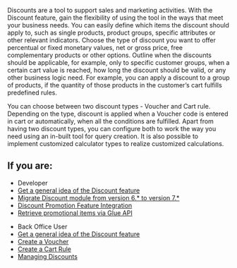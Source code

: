 Discounts are a tool to support sales and marketing activities. With the Discount feature, gain the flexibility of using the tool in the ways that meet your business needs. You can easily define which items the discount should apply to, such as single products, product groups, specific attributes or other relevant indicators. Choose the type of discount you want to offer percentual or fixed monetary values, net or gross price, free
complementary products or other options. Outline when the discounts should be applicable, for example, only to specific customer groups, when a certain cart value is reached, how long the discount should be valid, or any other business logic need. For example, you can apply a discount to a group of products, if the quantity of those products in the customer’s cart fulfills predefined rules.

You can choose between two discount types - Voucher and Cart rule. Depending on the type, discount is applied when a Voucher code is entered in cart or automatically, when all the conditions are fulfilled. Apart from having two discount types, you can configure both to work the way you need using an in-built tool for query creation. It is also possible to implement customized calculator types to realize customized calculations.

## If you are:

<div class="mr-container">
    <div class="mr-list-container">
        <!-- col1 -->
        <div class="mr-col">
            <ul class="mr-list mr-list-green">
                <li class="mr-title">Developer</li>
                <li><a href="https://documentation.spryker.com/docs/en/en/discount-feature-overview">Get a general idea of the Discount feature</a></li>
                <li><a href="https://documentation.spryker.com/docs/en/en/mg-discount#upgrading-from-version-6---to-version-7--" class="mr-link">Migrate Discount module from version 6.* to version 7.*</a></li>
                <li><a href="https://documentation.spryker.com/docs/en/en/discount-promotion-feature-integration" class="mr-link">Discount Promotion Feature Integration</a></li>
                        <li><a href="https://documentation.spryker.com/docs/en/en/retrieving-promotional-items" class="mr-link">Retrieve promotional items via Glue API</a></li>
               <!-- <li><a href="https://documentation.spryker.com/docs/en/en/db-schema-discounts" class="mr-link"> Learn the Discounts database schema</a></li>-->
            </ul>
        </div>
        <!-- col2 -->
        <div class="mr-col">
            <ul class="mr-list mr-list-blue">
                <li class="mr-title"> Back Office User</li>
                <li><a href="https://documentation.spryker.com/docs/en/en/discount-feature-overview">Get a general idea of the Discount feature</a></li>
                <li><a href="https://documentation.spryker.com/docs/en/en/creating-a-voucher" class="mr-link">Create a Voucher</a></li>
                <li><a href="https://documentation.spryker.com/docs/en/en/creating-a-cart-rule" class="mr-link">Create a Cart Rule</a></li>
                 <li><a href="https://documentation.spryker.com/docs/en/en/managing-discounts" class="mr-link">Managing Discounts</a></li>
            </ul>
        </div>
    </div>
</div>